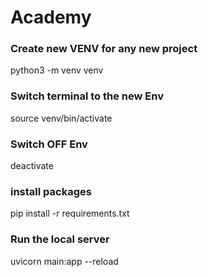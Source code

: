 # Academy #

###  Create new VENV for any new project ###

python3 -m venv venv

###  Switch terminal to the new Env ###

source venv/bin/activate

###  Switch OFF Env ###

deactivate

###  install packages ###

pip install -r requirements.txt 

### Run the local server ###

uvicorn main:app --reload
